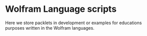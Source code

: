 # Wolfram Language scripts 

Here we store packlets in development or examples for educations purposes written in the Wolfram languages.

